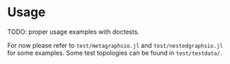 # Usage

TODO: proper usage examples with doctests.

For now please refer to `test/metagraphsio.jl` and `test/nestedgraphsio.jl` for some examples.
Some test topologies can be found in `test/testdata/`.
